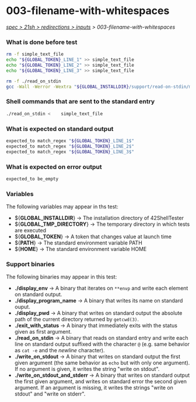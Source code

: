 # 003-filename-with-whitespaces

*[spec > 21sh > redirections > inputs](..) > 003-filename-with-whitespaces*

### What is done before test

```bash
rm -f simple_text_file
echo "${GLOBAL_TOKEN}_LINE_1" >> simple_text_file
echo "${GLOBAL_TOKEN}_LINE_2" >> simple_text_file
echo "${GLOBAL_TOKEN}_LINE_3" >> simple_text_file

rm -f ./read_on_stdin
gcc -Wall -Werror -Wextra "${GLOBAL_INSTALLDIR}/support/read-on-stdin/main.c" -o ./read_on_stdin

```

### Shell commands that are sent to the standard entry

```bash
./read_on_stdin < 	 simple_text_file

```

### What is expected on standard output

```bash
expected_to match_regex "${GLOBAL_TOKEN}_LINE_1$"
expected_to match_regex "${GLOBAL_TOKEN}_LINE_2$"
expected_to match_regex "${GLOBAL_TOKEN}_LINE_3$"

```

### What is expected on error output

```bash
expected_to be_empty

```

### Variables

The following variables may appear in ths test:

* ${**GLOBAL_INSTALLDIR**} -> The installation directory of 42ShellTester
* ${**GLOBAL_TMP_DIRECTORY**} -> The temporary directory in which tests are executed
* ${**GLOBAL_TOKEN**} -> A token that changes value at launch time
* ${**PATH**} -> The standard environment variable PATH
* ${**HOME**} -> The standard environment variable HOME
### Support binaries

The following binaries may appear in this test:


* **./display_env** -> A binary that iterates on `**envp` and write each element on standard output.
* **./display_program_name** -> A binary that writes its name on standard ouput.
* **./display_pwd** -> A binary that writes on standard output the absolute path of the current directory returned by `getcwd(3)`.
* **./exit_with_status** -> A binary that immediately exits with the status given as first argument.
* **./read_on_stdin** -> A binary that reads on standard entry and write each line on standard output suffixed with the character `@` (e.g. same behavior as `cat -e` and the *newline* character).
* **./write_on_stdout** -> A binary that writes on standard output the first given argument (the same behavior as `echo` but with only one argument). If no argument is given, it writes the string "write on stdout".
* **./write_on_stdout_and_stderr** -> A binary that writes on standard output the first given argument, and writes on standard error the second given argument. If an argument is missing, it writes the strings "write on stdout" and "write on stderr".
